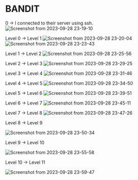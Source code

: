 # BANDIT

0 -> I connected to their server using ssh.
![Screenshot from 2023-09-28 23-19-10](https://github.com/Drone944/amfoss-tasks/assets/128592336/97e3e54b-4b68-4d35-8cd2-73ff7881637f)

Level 0 -> Level 1
![Screenshot from 2023-09-28 23-20-04](https://github.com/Drone944/amfoss-tasks/assets/128592336/d23eb5e0-0367-4b86-92f6-f364407bc59e)
![Screenshot from 2023-09-28 23-23-43](https://github.com/Drone944/amfoss-tasks/assets/128592336/990cfacc-50c9-421b-a73c-7885fe19d0f0)

Level 1 -> Level 2
![Screenshot from 2023-09-28 23-25-56](https://github.com/Drone944/amfoss-tasks/assets/128592336/a45b3428-ec0b-439a-8c55-49ac44e3ac46)

Level 2 -> Level 3
![Screenshot from 2023-09-28 23-29-25](https://github.com/Drone944/amfoss-tasks/assets/128592336/96cd461d-1679-4a3b-a77f-7633630364e5)

Level 3 -> Level 4
![Screenshot from 2023-09-28 23-31-46](https://github.com/Drone944/amfoss-tasks/assets/128592336/184cb269-ee78-4ee0-a150-8c53458281e2)

Level 4 -> Level 5
![Screenshot from 2023-09-28 23-34-50](https://github.com/Drone944/amfoss-tasks/assets/128592336/4c800d13-fb5e-4804-971e-8d6acd6a4c6c)

Level 5 -> Level 6
![Screenshot from 2023-09-28 23-39-51](https://github.com/Drone944/amfoss-tasks/assets/128592336/5ac64979-3fd9-4eaa-96c3-1d406f0228a1)

Level 6 -> Level 7
![Screenshot from 2023-09-28 23-45-11](https://github.com/Drone944/amfoss-tasks/assets/128592336/7481c7ef-3f03-4722-90bd-3644e410fb33)

Level 7 -> Level 8
![Screenshot from 2023-09-28 23-47-26](https://github.com/Drone944/amfoss-tasks/assets/128592336/61d9b4c9-bc76-48f8-ab71-de3d6076ff19)

Level 8 -> Level 9

![Screenshot from 2023-09-28 23-50-34](https://github.com/Drone944/amfoss-tasks/assets/128592336/94e295df-9067-4f02-8fc1-7af7a444c5b3)

Level 9 -> Level 10

![Screenshot from 2023-09-28 23-55-58](https://github.com/Drone944/amfoss-tasks/assets/128592336/ab9dda67-4be0-425b-b080-def078059ae9)

Level 10 -> Level 11

![Screenshot from 2023-09-28 23-59-47](https://github.com/Drone944/amfoss-tasks/assets/128592336/e099e4be-e91a-4b8e-9e5a-9ace2d8fe285)
